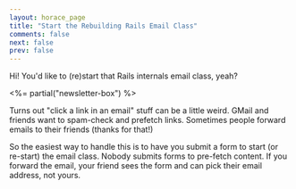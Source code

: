 ```yaml
---
layout: horace_page
title: "Start the Rebuilding Rails Email Class"
comments: false
next: false
prev: false
---
```


Hi! You'd like to (re)start that Rails internals email class, yeah?

<%= partial("newsletter-box") %>

Turns out "click a link in an email" stuff can be a little weird. GMail and friends want to spam-check and prefetch links. Sometimes people forward emails to their friends (thanks for that!)

So the easiest way to handle this is to have you submit a form to start (or re-start) the email class. Nobody submits forms to pre-fetch content. If you forward the email, your friend sees the form and can pick their email address, not yours.
